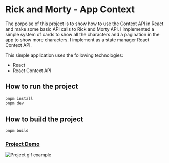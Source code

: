 # Rick and Morty - App Context

The porpoise of this project is to show how to use the Context API in React and make some basic API calls to Rick and Morty API. I implemented a simple system of cards to show all the characters and a pagination in the app to show more characters. I implement as a state manager React Context API.

This simple application uses the following technologies:
- React
- React Context API

## How to run the project
```javascript
pnpm install
pnpm dev
```

## How to build the project
```javascript
pnpm build
```

### [Project Demo](https://rick-and-morty-context.netlify.app/)

![Project gif example](https://github.com/JesusJimenezC/ImagesExampleProjects/blob/master/Rick_and_Morty.gif?raw=true)
